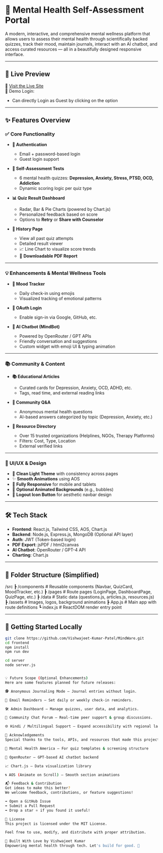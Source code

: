 # 🧠 Mental Health Self-Assessment Portal

A modern, interactive, and comprehensive mental wellness platform that allows users to assess their mental health through scientifically backed quizzes, track their mood, maintain journals, interact with an AI chatbot, and access curated resources — all in a beautifully designed responsive interface.

---

## 🌟 Live Preview

🚀 [Visit the Live Site](https://mind-ware.vercel.app/)  
🔐 Demo Login:  
- Can directly Login as Guest by clicking on the option

---

## ✨ Features Overview

### ✅ Core Functionality

- **🔐 Authentication**
  - Email + password-based login
  - Guest login support

- **🧪 Self-Assessment Tests**
  - 6 mental health quizzes: **Depression, Anxiety, Stress, PTSD, OCD, Addiction**
  - Dynamic scoring logic per quiz type

- **📊 Quiz Result Dashboard**
  - Radar, Bar & Pie Charts (powered by Chart.js)
  - Personalized feedback based on score
  - Options to **Retry** or **Share with Counselor**

- **📅 History Page**
  - View all past quiz attempts
  - Detailed result viewer
  - 📈 Line Chart to visualize score trends
  - 🧾 **Downloadable PDF Report**

---

### 💡 Enhancements & Mental Wellness Tools

- **📆 Mood Tracker**
  - Daily check-in using emojis
  - Visualized tracking of emotional patterns

- **🔐 OAuth Login**
  - Enable sign-in via Google, GitHub, etc.

- **💬 AI Chatbot (MindBot)**
  - Powered by OpenRouter / GPT APIs
  - Friendly conversation and suggestions
  - Custom widget with emoji UI & typing animation

---

### 📚 Community & Content

- **📚 Educational Articles**
  - Curated cards for Depression, Anxiety, OCD, ADHD, etc.
  - Tags, read time, and external reading links

- **🤝 Community Q&A**
  - Anonymous mental health questions
  - AI-based answers categorized by topic (Depression, Anxiety, etc.)

- **🧭 Resource Directory**
  - Over 15 trusted organizations (Helplines, NGOs, Therapy Platforms)
  - Filters: Cost, Type, Location
  - External verified links

---

### 🎨 UI/UX & Design

- 🌈 **Clean Light Theme** with consistency across pages
- ✨ **Smooth Animations** using AOS
- 📱 **Fully Responsive** for mobile and tablets
- 🌌 **Optional Animated Backgrounds** (e.g., bubbles)
- 🚪 **Logout Icon Button** for aesthetic navbar design

---

## 🛠️ Tech Stack

- **Frontend**: React.js, Tailwind CSS, AOS, Chart.js
- **Backend**: Node.js, Express.js, MongoDB (Optional API layer)
- **Auth**: JWT (Token-based login)
- **PDF Export**: jsPDF / html2canvas
- **AI Chatbot**: OpenRouter / GPT-4 API
- **Charting**: Chart.js

---

## 📁 Folder Structure (Simplified)

/src
┣ /components # Reusable components (Navbar, QuizCard, MoodTracker, etc.)
┣ /pages # Route pages (LoginPage, DashboardPage, QuizPage, etc.)
┣ /data # Static data (questions.js, articles.js, resources.js)
┣ /assets # Images, logos, background animations
┣ App.js # Main app with route definitions
┗ index.js # ReactDOM render entry point

---

## 🚀 Getting Started Locally

```bash
git clone https://github.com/Vishwajeet-Kumar-Patel/MindWare.git
cd frontend
npm install
npm run dev

cd server
node server.js


💡 Future Scope (Optional Enhancements)
Here are some features planned for future releases:

🕵️ Anonymous Journaling Mode — Journal entries without login.

📧 Email Reminders — Set daily or weekly check-in reminders.

🛠️ Admin Dashboard — Manage quizzes, user data, and analytics.

💬 Community Chat Forum — Real-time peer support & group discussions.

🌐 Hindi / Multilingual Support — Expand accessibility with regional language support.

🙌 Acknowledgements
Special thanks to the tools, APIs, and resources that made this project possible:

🧠 Mental Health America – For quiz templates & screening structure

🤖 OpenRouter – GPT-based AI chatbot backend

📈 Chart.js – Data visualization library

🌀 AOS (Animate on Scroll) – Smooth section animations

📬 Feedback & Contribution
Got ideas to make this better?
We welcome feedback, contributions, or feature suggestions!

➡️ Open a GitHub Issue
➡️ Submit a Pull Request
➡️ Drop a star ⭐ if you found it useful!

📄 License
This project is licensed under the MIT License.

Feel free to use, modify, and distribute with proper attribution.

💜 Built With Love by Vishwajeet Kumar
Empowering mental health through tech. Let's build for good. 🙌